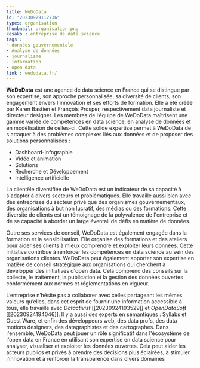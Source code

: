 ```yaml
---
title: WeDoData
id: "20230929112736"
types: organisation
thumbnail: organisation.png
kesako : entreprise de data science
tags :
- données gouvernementale
- Analyse de données
- journalisme
- information
- open data
link : wedodata.fr/
---
```

**WeDoData** est une agence de data science en France qui se distingue par son expertise, son approche personnalisée, sa diversité de clients, son engagement envers l'innovation et ses efforts de formation. Elle a été créée par Karen Bastien et François Prosper, respectivement data journaliste et directeur designer. Les membres de l’équipe de WeDoData maîtrisent une gamme variée de compétences en data science, en analyse de données et en modélisation de celles-ci. Cette solide expertise permet à WeDoData de s'attaquer à des problèmes complexes liés aux données et de proposer des solutions personnalisées :
- Dashboard-Infographie
- Vidéo et animation 
- Solutions
- Recherche et Développement 
- Intelligence artificielle

La clientèle diversifiée de WeDoData est un indicateur de sa capacité à s'adapter à divers secteurs et problématiques. Elle travaille aussi bien avec des entreprises du secteur privé que des organismes gouvernementaux, des organisations à but non lucratif, des médias ou des formations. Cette diversité de clients est un témoignage de la polyvalence de l'entreprise et de sa capacité à aborder un large éventail de défis en matière de données.

Outre ses services de conseil, WeDoData est également engagée dans la formation et la sensibilisation. Elle organise des formations et des ateliers pour aider ses clients à mieux comprendre et exploiter leurs données. Cette initiative contribue à renforcer les compétences en data science au sein des organisations clientes. WeDoData peut également apporter son expertise en matière de conseil stratégique aux organisations qui cherchent à développer des initiatives d'open data. Cela comprend des conseils sur la collecte, le traitement, la publication et la gestion des données ouvertes conformément aux normes et réglementations en vigueur.

L’entreprise n’hésite pas à collaborer avec celles partageant les mêmes valeurs qu’elles, dans cet esprit de fournir une information accessible à tous, elle travaille avec *Datactivist* [[20230924193529]] et *OpenDataSoft* [[20230924194046]]. Il y a aussi des experts en sémantiques : Syllabs et Ouest Ware, et enfin des développeurs web, des data profs, des data motions designers, des datagraphistes et des cartographes. Dans l'ensemble, WeDoData peut jouer un rôle significatif dans l'écosystème de l'open data en France en utilisant son expertise en data science pour analyser, visualiser et exploiter les données ouvertes. Cela peut aider les acteurs publics et privés à prendre des décisions plus éclairées, à stimuler l'innovation et à renforcer la transparence dans divers domaines
